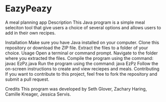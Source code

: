 # EazyPeazy
A meal planning app
Description
This Java program is a simple meal seleciton tool that give users a choice of several options and allows users to add in their own recipes.

Installation
Make sure you have Java installed on your computer.
Clone this repository or download the ZIP file.
Extract the files to a folder of your choice.
Usage
Open a terminal or command prompt.
Navigate to the folder where you extracted the files.
Compile the program using the command: javac EzPz.java
Run the program using the command: java EzPz
Follow the on-screen instructions to create and view reciepes and meals.
Contributing
If you want to contribute to this project, feel free to fork the repository and submit a pull request.

Credits
This program was developed by Seth Glover, Zachary Haring, Camille Kreager, Jessica Servis.
